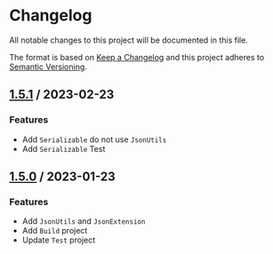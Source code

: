 # Changelog
All notable changes to this project will be documented in this file.

The format is based on [Keep a Changelog](http://keepachangelog.com/en/1.0.0/)
and this project adheres to [Semantic Versioning](http://semver.org/spec/v2.0.0.html).

## [1.5.1] / 2023-02-23
### Features
- Add `Serializable` do not use `JsonUtils`
- Add `Serializable` Test

## [1.5.0] / 2023-01-23
### Features
- Add `JsonUtils` and `JsonExtension`
- Add `Build` project
- Update `Test` project

[vNext]: ../../compare/1.5.0...HEAD
[1.5.1]: ../../compare/1.5.0...1.5.1
[1.5.0]: ../../compare/1.5.0